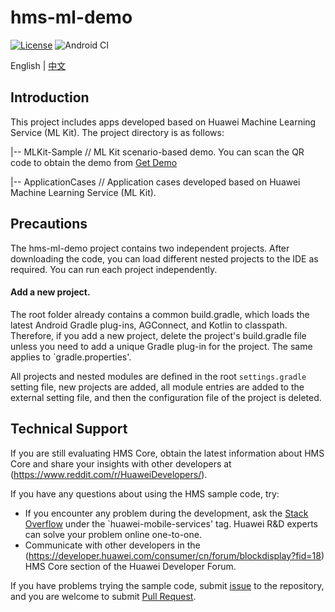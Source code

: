 # hms-ml-demo

[![License](https://img.shields.io/badge/Docs-hmsguides-brightgreen)](https://developer.huawei.com/consumer/en/doc/development/HMSCore-Guides-V5/service-introduction-0000001050040017-V5)  ![Android CI](https://github.com/HMS-Core/hms-ml-demo/workflows/Android%20CI/badge.svg)

English | [中文](https://github.com/HMS-Core/hms-ml-demo/blob/master/README_ZH.md)

## Introduction

This project includes apps developed based on Huawei Machine Learning Service (ML Kit). The project directory is as follows:

|-- MLKit-Sample // ML Kit scenario-based demo. You can scan the QR code to obtain the demo from [Get Demo](https://developer.huawei.com/consumer/en/doc/development/HMSCore-Examples-V5/sample-code-0000001050265470-V5)

|-- ApplicationCases // Application cases developed based on Huawei Machine Learning Service (ML Kit).


## Precautions

The hms-ml-demo project contains two independent projects. After downloading the code, you can load different nested projects to the IDE as required. You can run each project independently.

#### Add a new project.

The root folder already contains a common build.gradle, which loads the latest Android Gradle plug-ins, AGConnect, and Kotlin to classpath. Therefore, if you add a new project, delete the project's build.gradle file unless you need to add a unique Gradle plug-in for the project. The same applies to `gradle.properties'.

All projects and nested modules are defined in the root `settings.gradle` setting file, new projects are added, all module entries are added to the external setting file, and then the configuration file of the project is deleted.

## Technical Support
If you are still evaluating HMS Core, obtain the latest information about HMS Core and share your insights with other developers at (https://www.reddit.com/r/HuaweiDevelopers/).

If you have any questions about using the HMS sample code, try:
- If you encounter any problem during the development, ask the [Stack Overflow](https://stackoverflow.com/questions/tagged/huawei-mobile-services) under the `huawei-mobile-services' tag. Huawei R&D experts can solve your problem online one-to-one.
- Communicate with other developers in the (https://developer.huawei.com/consumer/cn/forum/blockdisplay?fid=18) HMS Core section of the Huawei Developer Forum.

If you have problems trying the sample code, submit [issue](https://github.com/HMS-Core/hms-ml-demo/issues) to the repository, and you are welcome to submit [Pull Request](https://github.com/HMS-Core/hms-ml-demo/pulls).

